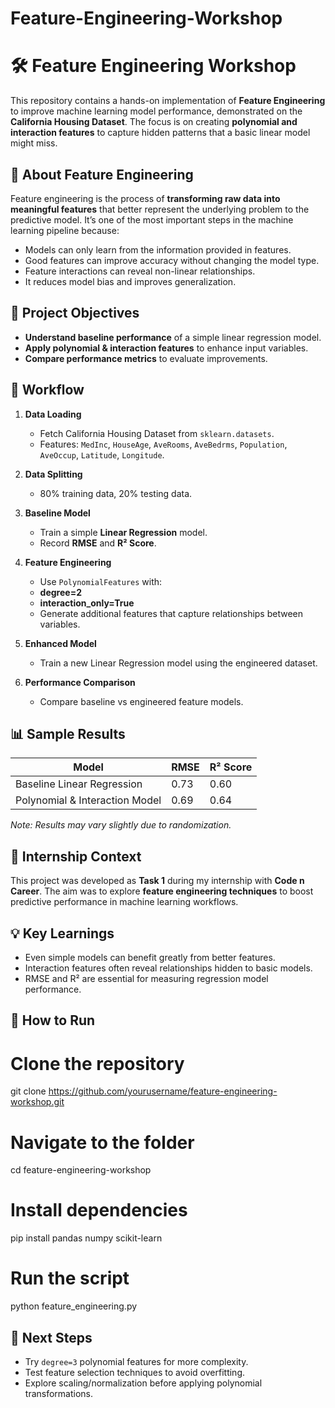 # Feature-Engineering-Workshop


# 🛠️ Feature Engineering Workshop

This repository contains a hands-on implementation of **Feature Engineering** to improve machine learning model performance, demonstrated on the **California Housing Dataset**. The focus is on creating **polynomial and interaction features** to capture hidden patterns that a basic linear model might miss.


## 📌 **About Feature Engineering**

Feature engineering is the process of **transforming raw data into meaningful features** that better represent the underlying problem to the predictive model. It’s one of the most important steps in the machine learning pipeline because:

* Models can only learn from the information provided in features.
* Good features can improve accuracy without changing the model type.
* Feature interactions can reveal non-linear relationships.
* It reduces model bias and improves generalization.


## 🎯 **Project Objectives**

* **Understand baseline performance** of a simple linear regression model.
* **Apply polynomial & interaction features** to enhance input variables.
* **Compare performance metrics** to evaluate improvements.
  

## 📂 **Workflow**

1. **Data Loading**

   * Fetch California Housing Dataset from `sklearn.datasets`.
   * Features: `MedInc`, `HouseAge`, `AveRooms`, `AveBedrms`, `Population`, `AveOccup`, `Latitude`, `Longitude`.
2. **Data Splitting**

   * 80% training data, 20% testing data.
3. **Baseline Model**

   * Train a simple **Linear Regression** model.
   * Record **RMSE** and **R² Score**.
4. **Feature Engineering**

   * Use `PolynomialFeatures` with:
    * **degree=2**
    * **interaction\_only=True**
   * Generate additional features that capture relationships between variables.
5. **Enhanced Model**

   * Train a new Linear Regression model using the engineered dataset.
6. **Performance Comparison**

   * Compare baseline vs engineered feature models.


## 📊 **Sample Results**

| Model                          | RMSE | R² Score |
| ------------------------------ | ---- | -------- |
| Baseline Linear Regression     | 0.73 | 0.60     |
| Polynomial & Interaction Model | 0.69 | 0.64     |

*Note: Results may vary slightly due to randomization.*

## 🏢 **Internship Context**

This project was developed as **Task 1** during my internship with **Code n Career**. The aim was to explore **feature engineering techniques** to boost predictive performance in machine learning workflows.


## 💡 **Key Learnings**

* Even simple models can benefit greatly from better features.
* Interaction features often reveal relationships hidden to basic models.
* RMSE and R² are essential for measuring regression model performance.


## 📌 **How to Run**

# Clone the repository
git clone https://github.com/yourusername/feature-engineering-workshop.git

# Navigate to the folder
cd feature-engineering-workshop

# Install dependencies
pip install pandas numpy scikit-learn

# Run the script
python feature_engineering.py


## 🔮 **Next Steps**

* Try `degree=3` polynomial features for more complexity.
* Test feature selection techniques to avoid overfitting.
* Explore scaling/normalization before applying polynomial transformations.
